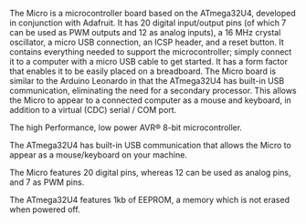 <FeatureDescription>

The Micro is a microcontroller board based on the ATmega32U4, developed in conjunction with Adafruit. It has 20 digital input/output pins (of which 7 can be used as PWM outputs and 12 as analog inputs), a 16 MHz crystal oscillator, a micro USB connection, an ICSP header, and a reset button. It contains everything needed to support the microcontroller; simply connect it to a computer with a micro USB cable to get started. It has a form factor that enables it to be easily placed on a breadboard. The Micro board is similar to the Arduino Leonardo in that the ATmega32U4 has built-in USB communication, eliminating the need for a secondary processor. This allows the Micro to appear to a connected computer as a mouse and keyboard, in addition to a virtual (CDC) serial / COM port.

</FeatureDescription>

<FeatureList>

<Feature title="ATmega32U4" image="core">

The high Performance, low power AVR® 8-bit microcontroller.

<FeatureLink title="Datasheet" url="https://content.arduino.cc/assets/Atmel-7766-8-bit-AVR-ATmega16U4-32U4_Datasheet.pdf" download blank/>

</Feature>

<Feature title="Built-in USB communication" image="usb">

The ATmega32U4 has built-in USB communication that allows the Micro to appear as a mouse/keyboard on your machine.

</Feature>

<Feature title="Flexible pins" image="hw-pin">

The Micro features 20 digital pins, whereas 12 can be used as analog pins, and 7 as PWM pins.

</Feature>

<Feature title="EEPROM" image="mcu">

The ATmega32U4 features 1kb of EEPROM, a memory which is not erased when powered off.

</Feature>

</FeatureList>
